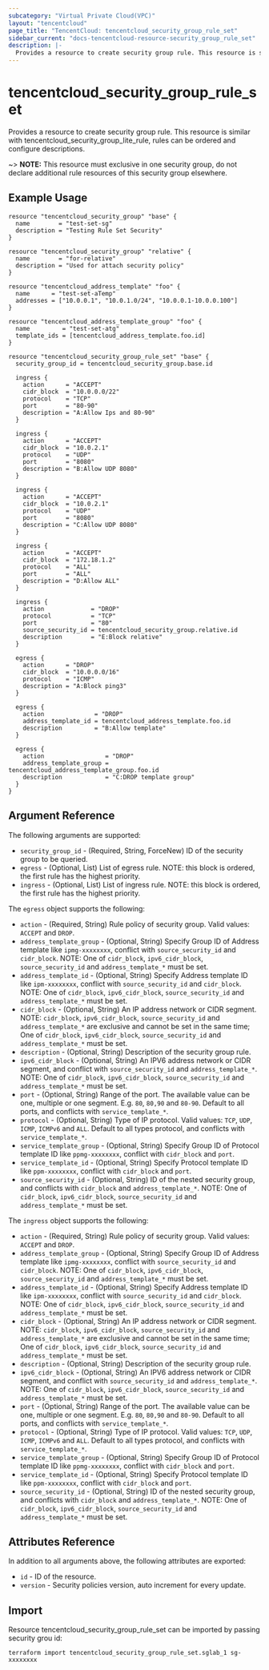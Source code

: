 ```yaml
---
subcategory: "Virtual Private Cloud(VPC)"
layout: "tencentcloud"
page_title: "TencentCloud: tencentcloud_security_group_rule_set"
sidebar_current: "docs-tencentcloud-resource-security_group_rule_set"
description: |-
  Provides a resource to create security group rule. This resource is similar with tencentcloud_security_group_lite_rule, rules can be ordered and configure descriptions.
---
```


# tencentcloud_security_group_rule_set

Provides a resource to create security group rule. This resource is similar with tencentcloud_security_group_lite_rule, rules can be ordered and configure descriptions.

~> **NOTE:** This resource must exclusive in one security group, do not declare additional rule resources of this security group elsewhere.

## Example Usage

```hcl
resource "tencentcloud_security_group" "base" {
  name        = "test-set-sg"
  description = "Testing Rule Set Security"
}

resource "tencentcloud_security_group" "relative" {
  name        = "for-relative"
  description = "Used for attach security policy"
}

resource "tencentcloud_address_template" "foo" {
  name      = "test-set-aTemp"
  addresses = ["10.0.0.1", "10.0.1.0/24", "10.0.0.1-10.0.0.100"]
}

resource "tencentcloud_address_template_group" "foo" {
  name         = "test-set-atg"
  template_ids = [tencentcloud_address_template.foo.id]
}

resource "tencentcloud_security_group_rule_set" "base" {
  security_group_id = tencentcloud_security_group.base.id

  ingress {
    action      = "ACCEPT"
    cidr_block  = "10.0.0.0/22"
    protocol    = "TCP"
    port        = "80-90"
    description = "A:Allow Ips and 80-90"
  }

  ingress {
    action      = "ACCEPT"
    cidr_block  = "10.0.2.1"
    protocol    = "UDP"
    port        = "8080"
    description = "B:Allow UDP 8080"
  }

  ingress {
    action      = "ACCEPT"
    cidr_block  = "10.0.2.1"
    protocol    = "UDP"
    port        = "8080"
    description = "C:Allow UDP 8080"
  }

  ingress {
    action      = "ACCEPT"
    cidr_block  = "172.18.1.2"
    protocol    = "ALL"
    port        = "ALL"
    description = "D:Allow ALL"
  }

  ingress {
    action             = "DROP"
    protocol           = "TCP"
    port               = "80"
    source_security_id = tencentcloud_security_group.relative.id
    description        = "E:Block relative"
  }

  egress {
    action      = "DROP"
    cidr_block  = "10.0.0.0/16"
    protocol    = "ICMP"
    description = "A:Block ping3"
  }

  egress {
    action              = "DROP"
    address_template_id = tencentcloud_address_template.foo.id
    description         = "B:Allow template"
  }

  egress {
    action                 = "DROP"
    address_template_group = tencentcloud_address_template_group.foo.id
    description            = "C:DROP template group"
  }
}
```

## Argument Reference

The following arguments are supported:

* `security_group_id` - (Required, String, ForceNew) ID of the security group to be queried.
* `egress` - (Optional, List) List of egress rule. NOTE: this block is ordered, the first rule has the highest priority.
* `ingress` - (Optional, List) List of ingress rule. NOTE: this block is ordered, the first rule has the highest priority.

The `egress` object supports the following:

* `action` - (Required, String) Rule policy of security group. Valid values: `ACCEPT` and `DROP`.
* `address_template_group` - (Optional, String) Specify Group ID of Address template like `ipmg-xxxxxxxx`, conflict with `source_security_id` and `cidr_block`. NOTE: One of `cidr_block`, `ipv6_cidr_block`, `source_security_id` and `address_template_*` must be set.
* `address_template_id` - (Optional, String) Specify Address template ID like `ipm-xxxxxxxx`, conflict with `source_security_id` and `cidr_block`. NOTE: One of `cidr_block`, `ipv6_cidr_block`, `source_security_id` and `address_template_*` must be set.
* `cidr_block` - (Optional, String) An IP address network or CIDR segment. NOTE: `cidr_block`, `ipv6_cidr_block`, `source_security_id` and `address_template_*` are exclusive and cannot be set in the same time; One of `cidr_block`, `ipv6_cidr_block`, `source_security_id` and `address_template_*` must be set.
* `description` - (Optional, String) Description of the security group rule.
* `ipv6_cidr_block` - (Optional, String) An IPV6 address network or CIDR segment, and conflict with `source_security_id` and `address_template_*`. NOTE: One of `cidr_block`, `ipv6_cidr_block`, `source_security_id` and `address_template_*` must be set.
* `port` - (Optional, String) Range of the port. The available value can be one, multiple or one segment. E.g. `80`, `80,90` and `80-90`. Default to all ports, and conflicts with `service_template_*`.
* `protocol` - (Optional, String) Type of IP protocol. Valid values: `TCP`, `UDP`, `ICMP`, `ICMPv6` and `ALL`. Default to all types protocol, and conflicts with `service_template_*`.
* `service_template_group` - (Optional, String) Specify Group ID of Protocol template ID like `ppmg-xxxxxxxx`, conflict with `cidr_block` and `port`.
* `service_template_id` - (Optional, String) Specify Protocol template ID like `ppm-xxxxxxxx`, conflict with `cidr_block` and `port`.
* `source_security_id` - (Optional, String) ID of the nested security group, and conflicts with `cidr_block` and `address_template_*`. NOTE: One of `cidr_block`, `ipv6_cidr_block`, `source_security_id` and `address_template_*` must be set.

The `ingress` object supports the following:

* `action` - (Required, String) Rule policy of security group. Valid values: `ACCEPT` and `DROP`.
* `address_template_group` - (Optional, String) Specify Group ID of Address template like `ipmg-xxxxxxxx`, conflict with `source_security_id` and `cidr_block`. NOTE: One of `cidr_block`, `ipv6_cidr_block`, `source_security_id` and `address_template_*` must be set.
* `address_template_id` - (Optional, String) Specify Address template ID like `ipm-xxxxxxxx`, conflict with `source_security_id` and `cidr_block`. NOTE: One of `cidr_block`, `ipv6_cidr_block`, `source_security_id` and `address_template_*` must be set.
* `cidr_block` - (Optional, String) An IP address network or CIDR segment. NOTE: `cidr_block`, `ipv6_cidr_block`, `source_security_id` and `address_template_*` are exclusive and cannot be set in the same time; One of `cidr_block`, `ipv6_cidr_block`, `source_security_id` and `address_template_*` must be set.
* `description` - (Optional, String) Description of the security group rule.
* `ipv6_cidr_block` - (Optional, String) An IPV6 address network or CIDR segment, and conflict with `source_security_id` and `address_template_*`. NOTE: One of `cidr_block`, `ipv6_cidr_block`, `source_security_id` and `address_template_*` must be set.
* `port` - (Optional, String) Range of the port. The available value can be one, multiple or one segment. E.g. `80`, `80,90` and `80-90`. Default to all ports, and conflicts with `service_template_*`.
* `protocol` - (Optional, String) Type of IP protocol. Valid values: `TCP`, `UDP`, `ICMP`, `ICMPv6` and `ALL`. Default to all types protocol, and conflicts with `service_template_*`.
* `service_template_group` - (Optional, String) Specify Group ID of Protocol template ID like `ppmg-xxxxxxxx`, conflict with `cidr_block` and `port`.
* `service_template_id` - (Optional, String) Specify Protocol template ID like `ppm-xxxxxxxx`, conflict with `cidr_block` and `port`.
* `source_security_id` - (Optional, String) ID of the nested security group, and conflicts with `cidr_block` and `address_template_*`. NOTE: One of `cidr_block`, `ipv6_cidr_block`, `source_security_id` and `address_template_*` must be set.

## Attributes Reference

In addition to all arguments above, the following attributes are exported:

* `id` - ID of the resource.
* `version` - Security policies version, auto increment for every update.


## Import

Resource tencentcloud_security_group_rule_set can be imported by passing security grou id:

```
terraform import tencentcloud_security_group_rule_set.sglab_1 sg-xxxxxxxx
```

